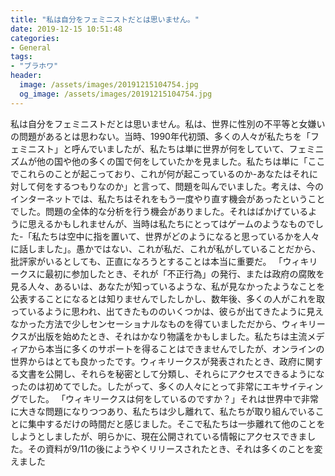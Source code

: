 ```yaml
---
title: "私は自分をフェミニストだとは思いません。"
date: 2019-12-15 10:51:48
categories:
- General
tags:
- "ブラホワ"
header:
  image: /assets/images/20191215104754.jpg
  og_image: /assets/images/20191215104754.jpg
---
```


私は自分をフェミニストだとは思いません。私は、世界に性別の不平等と女嫌いの問題があるとは思わない。当時、1990年代初頭、多くの人々が私たちを「フェミニスト」と呼んでいましたが、私たちは単に世界が何をしていて、フェミニズムが他の国や他の多くの国で何をしていたかを見ました。私たちは単に「ここでこれらのことが起こっており、これが何が起こっているのか-あなたはそれに対して何をするつもりなのか」と言って、問題を叫んでいました。考えは、今のインターネットでは、私たちはそれをもう一度やり直す機会があったということでした。問題の全体的な分析を行う機会がありました。それはばかげているように思えるかもしれませんが、当時は私たちにとってはゲームのようなものでした-「私たちは空中に指を置いて、世界がどのようになると思っているかを人々に話しました」。愚かではない、これが私だ、これが私がしていることだから、批評家がいるとしても、正直になろうとすることは本当に重要だ。 「ウィキリークスに最初に参加したとき、それが「不正行為」の発行、または政府の腐敗を見る人々、あるいは、あなたが知っているような、私が見なかったようなことを公表することになるとは知りませんでしたしかし、数年後、多くの人がこれを取っているように思われ、出てきたもののいくつかは、彼らが出てきたように見えなかった方法で少しセンセーショナルなものを得ていましただから、ウィキリークスが出版を始めたとき、それはかなり物議をかもしました。私たちは主流メディアから本当に多くのサポートを得ることはできませんでしたが、オンラインの世界からはとても良かったです。ウィキリークスが発表されたとき、政府に関する文書を公開し、それらを秘密として分類し、それらにアクセスできるようになったのは初めてでした。したがって、多くの人々にとって非常にエキサイティングでした。 「ウィキリークスは何をしているのですか？」それは世界中で非常に大きな問題になりつつあり、私たちは少し離れて、私たちが取り組んでいることに集中するだけの時間だと感じました。そこで私たちは一歩離れて他のことをしようとしましたが、明らかに、現在公開されている情報にアクセスできました。その資料が9/11の後にようやくリリースされたとき、それは多くのことを変えました
